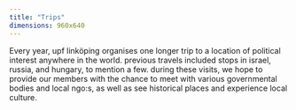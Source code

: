 ```yaml
---
title: "Trips"
dimensions: 960x640
---
```

Every year, upf linköping organises one longer trip to a location of political interest anywhere in the world. previous travels included stops in israel, russia, and hungary, to mention a few. during these visits, we hope to provide our members with the chance to meet with various governmental bodies and local ngo:s, as well as see historical places and experience local culture.
